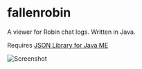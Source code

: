 # fallenrobin
A viewer for Robin chat logs. Written in Java.

Requires [JSON Library for Java ME](https://github.com/suitmedia/org.json.me)

![Screenshot](https://github.com/abec2304/fallenrobin/blob/master/ref12.png)
